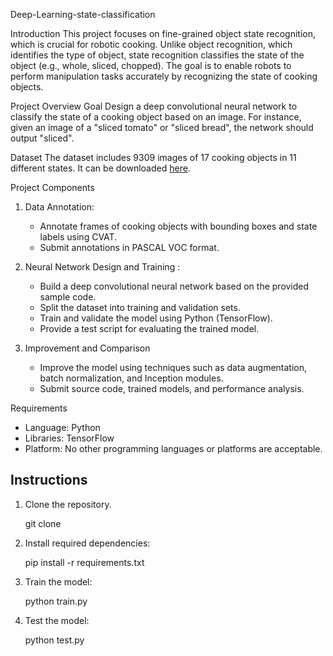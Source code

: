 Deep-Learning-state-classification

Introduction
This project focuses on fine-grained object state recognition, which is crucial for robotic cooking. Unlike object recognition, which identifies the type of object, state recognition classifies the state of the object (e.g., whole, sliced, chopped). The goal is to enable robots to perform manipulation tasks accurately by recognizing the state of cooking objects.

Project Overview
Goal
Design a deep convolutional neural network to classify the state of a cooking object based on an image. For instance, given an image of a "sliced tomato" or "sliced bread", the network should output "sliced".

Dataset
The dataset includes 9309 images of 17 cooking objects in 11 different states. It can be downloaded [here](https://drive.google.com/file/d/1HU0Z3X3OltW8oUlW_Kkqsz_6kA_ma2tX/view).

Project Components
1. Data Annotation:
   - Annotate frames of cooking objects with bounding boxes and state labels using CVAT.
   - Submit annotations in PASCAL VOC format.
   
2. Neural Network Design and Training :
   - Build a deep convolutional neural network based on the provided sample code.
   - Split the dataset into training and validation sets.
   - Train and validate the model using Python (TensorFlow).
   - Provide a test script for evaluating the trained model.

3. Improvement and Comparison
   - Improve the model using techniques such as data augmentation, batch normalization, and Inception modules.
   - Submit source code, trained models, and performance analysis.

 Requirements
- Language: Python
- Libraries: TensorFlow
- Platform: No other programming languages or platforms are acceptable.


## Instructions
1. Clone the repository.

   git clone <repository-url>

2. Install required dependencies:

   pip install -r requirements.txt

3. Train the model:

   python train.py

4. Test the model:

   python test.py
